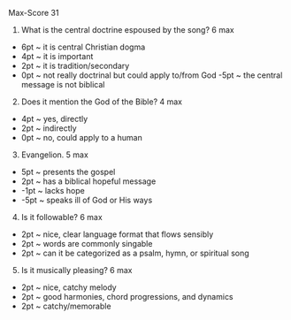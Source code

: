 Max-Score 31

1. What is the central doctrine espoused by the song?  6 max
- 6pt ~ it is central Christian dogma
- 4pt ~ it is important
- 2pt ~ it is tradition/secondary
- 0pt ~ not really doctrinal but could apply to/from God
  -5pt ~ the central message is not biblical

2. Does it mention the God of the Bible?  4 max
- 4pt ~ yes, directly
- 2pt ~ indirectly
- 0pt ~ no, could apply to a human

3. Evangelion.  5 max
- 5pt ~ presents the gospel
- 2pt ~ has a biblical hopeful message 
- -1pt ~ lacks hope
- -5pt ~ speaks ill of God or His ways

4. Is it followable?  6 max
- 2pt ~ nice, clear language format that flows sensibly
- 2pt ~ words are commonly singable
- 2pt ~ can it be categorized as a psalm, hymn, or spiritual song

5. Is it musically pleasing?  6 max
- 2pt ~ nice, catchy melody
- 2pt ~ good harmonies, chord progressions, and dynamics
- 2pt ~ catchy/memorable
